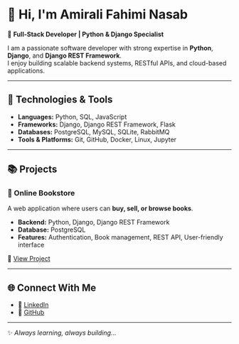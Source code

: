 # 👋 Hi, I'm Amirali Fahimi Nasab  

🚀 **Full-Stack Developer | Python & Django Specialist**  

I am a passionate software developer with strong expertise in **Python**, **Django**, and **Django REST Framework**.  
I enjoy building scalable backend systems, RESTful APIs, and cloud-based applications.  

---

## 🔧 Technologies & Tools
- **Languages:** Python, SQL, JavaScript  
- **Frameworks:** Django, Django REST Framework, Flask  
- **Databases:** PostgreSQL, MySQL, SQLite, RabbitMQ  
- **Tools & Platforms:** Git, GitHub, Docker, Linux, Jupyter  

---

## 📚 Projects
### 📖 Online Bookstore  
A web application where users can **buy, sell, or browse books**.  
- **Backend:** Python, Django, Django REST Framework  
- **Database:** PostgreSQL  
- **Features:** Authentication, Book management, REST API, User-friendly interface  

🔗 [View Project](https://github.com/Amirali1401/BookstoreProject)  

---

## 🌐 Connect With Me  
- 💼 [LinkedIn](https://www.linkedin.com/in/amirali-fahiminasab/)  
- 🐙 [GitHub](https://github.com/Amirali1401)  

---

✨ *Always learning, always building...*
